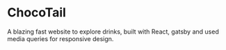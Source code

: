# ChocoTail

A blazing fast website to explore drinks, built with React, gatsby and used media queries for responsive design.

